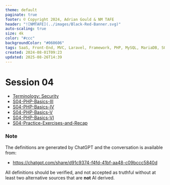 ```yaml
---
theme: default
paginate: true
footer: © Copyright 2024, Adrian Gould & NM TAFE
header: "![NMTAFE](../images/Black-Red-Banner.svg)"
auto-scaling: true
size: 4k
color: "#ccc"
backgroundColor: "#060606"
tags: SaaS, Front-End, MVC, Laravel, Framework, PHP, MySQL, MariaDB, SQLite, Testing, Unit Testing, Feature Testing, PEST
created: 2024-08-01T09:23
updated: 2025-08-26T14:39
---
```


# Session 04


- [Terminology: Security](../session-04/S04-Terminology-Security.md)
- [S04-PHP-Basics-III](S04-PHP-Basics-III.md)
- [S04-PHP-Basics-IV](S04-PHP-Basics-IV.md)
- [S04-PHP-Basics-V](S04-PHP-Basics-V.md)
- [S04-PHP-Basics-VI](S04-PHP-Basics-VI.md)
- [S04-Practice-Exercises-and-Recap](S04-Practice-Exercises-and-Recap.md)
### Note

The definitions are generated by ChatGPT and the conversation is available from:

- https://chatgpt.com/share/d91c9374-f4fd-41bf-aa48-c09bccc5840d

All definitions should be verified, and not accepted as truthful without at least two alternative sources that are **not** AI derived.
